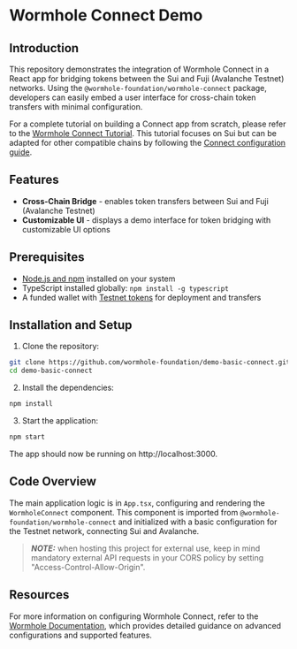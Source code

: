 # Wormhole Connect Demo

## Introduction

This repository demonstrates the integration of Wormhole Connect in a React app for bridging tokens between the Sui and Fuji (Avalanche Testnet) networks. Using the `@wormhole-foundation/wormhole-connect` package, developers can easily embed a user interface for cross-chain token transfers with minimal configuration.

For a complete tutorial on building a Connect app from scratch, please refer to the [Wormhole Connect Tutorial](https://wormhole.com/docs/tutorials/messaging/sui-connect/). This tutorial focuses on Sui but can be adapted for other compatible chains by following the [Connect configuration guide](https://wormhole.com/docs/build/applications/connect/configuration/).

## Features

 - **Cross-Chain Bridge** - enables token transfers between Sui and Fuji (Avalanche Testnet)
 - **Customizable UI** - displays a demo interface for token bridging with customizable UI options

## Prerequisites

 - [Node.js and npm](https://docs.npmjs.com/downloading-and-installing-node-js-and-npm) installed on your system
 - TypeScript installed globally: `npm install -g typescript`
 - A funded wallet with [Testnet tokens](https://faucets.chain.link/) for deployment and transfers

## Installation and Setup

1. Clone the repository:

```bash
git clone https://github.com/wormhole-foundation/demo-basic-connect.git
cd demo-basic-connect
```

2. Install the dependencies:

```bash
npm install
```

3. Start the application:

```bash
npm start
```

The app should now be running on http://localhost:3000.

## Code Overview

The main application logic is in `App.tsx`, configuring and rendering the `WormholeConnect` component. This component is imported from `@wormhole-foundation/wormhole-connect` and initialized with a basic configuration for the Testnet network, connecting Sui and Avalanche.

> **_NOTE:_**  when hosting this project for external use, keep in mind mandatory external API requests in your CORS policy by setting "Access-Control-Allow-Origin".

## Resources

For more information on configuring Wormhole Connect, refer to the [Wormhole Documentation](https://wormhole.com/docs/build/applications/connect/configuration/), which provides detailed guidance on advanced configurations and supported features.

